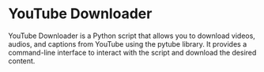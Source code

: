 # YouTube Downloader
YouTube Downloader is a Python script that allows you to download videos, audios, and captions from YouTube using the pytube library. It provides a command-line interface to interact with the script and download the desired content.
